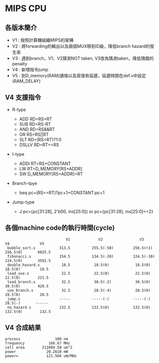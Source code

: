 # MIPS CPU

## 各版本簡介

* V1 : 按照計算機組織MIPS的架構
* V2 : 將forwarding的輸出以及兩個MUX移到ID級，降低branch hazard的發生率
* V3 : 遇到branch，V1、V2猜測NOT taken, V3改為猜測taken，降低猜錯的penalty
* V4 : 新增指令jump
* V5 : 到D_memory(RAM)讀值以及寫值有延遲，延遲時間在def.v中設定(RAM_DELAY)

## V4 支援指令

* R-type
	* ADD     RD=RS+RT
	* SUB     RD=RS-RT
	* AND     RD=RS&&RT
	* OR      RS=RS||RT
	* SLT     RD=(RS<RT)?1:0
	* DSLLV   RD=RT<<RS
         
* I-type
	* ADDI    RT=RS+CONSTANT
	* LW      RT=D_MEMORY[RS+ADDR]
	* SW      D_MEMORY[RS+ADDR]=RT
         
* Branch-tpye
	* beq     pc=(RS==RT)?pc+1+CONSTANT:pc+1
       
* Jump-type
	* J       pc={pc[31:28], 2'b00, ins[25:0]} or  pc={pc[31:28], ins[25:0]<<2}

## 各個machine code的執行時間(cycle)
                                V1             V2                 V3               V4              V5
     bubble_sort.s           313.5          255.5(-58)         256.5(+1)        256.5(0)       6025.5
     fibonacci.s             154.5          134.5(-20)         124.5(-10)       124.5(0)       3592.5
     double_hazard.s          18.5           18.5(0)            18.5(0)          18.5(0)         18.5
     load_use.s               22.5           22.5(0)            22.5(0)          22.5(0)        221.5
     load_branch.s            32.5           30.5(-2)           30.5(0)          30.5(0)        428.5
     use_branch.s             32.5           28.5(-4)           28.5(0)          28.5(0)         28.5
     jump.s                  -----          -----(-)           -----(-)          20.5(-)       ------
     no_hazard.s             132.5          132.5(0)           132.5(0)         132.5(0)        132.5

## V4 合成結果

	process                180 nm
	frequency           166.67 MHz
	cell area        212899.58 um^2
	power              20.2610 mW
	power=             121.566 uW/MHz
